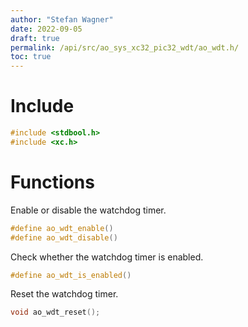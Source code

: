 ```yaml
---
author: "Stefan Wagner"
date: 2022-09-05
draft: true
permalink: /api/src/ao_sys_xc32_pic32_wdt/ao_wdt.h/
toc: true
---
```


# Include

```c
#include <stdbool.h>
#include <xc.h>
```

# Functions

Enable or disable the watchdog timer.

```c
#define ao_wdt_enable()
#define ao_wdt_disable()
```

Check whether the watchdog timer is enabled.

```c
#define ao_wdt_is_enabled()
```

Reset the watchdog timer.

```c
void ao_wdt_reset();
```

